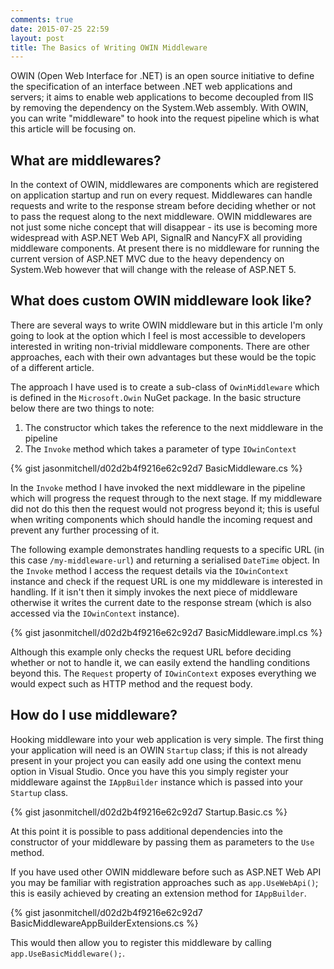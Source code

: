 ```yaml
---
comments: true
date: 2015-07-25 22:59
layout: post
title: The Basics of Writing OWIN Middleware
---
```


OWIN (Open Web Interface for .NET) is an open source initiative to define the specification of an interface between
.NET web applications and servers; it aims to enable web applications to become decoupled from IIS by removing the
dependency on the System.Web assembly.  With OWIN, you can write "middleware" to hook into the request pipeline which
is what this article will be focusing on.

## What are middlewares?

In the context of OWIN, middlewares are components which are registered on application startup and run on every
request.  Middlewares can handle requests and write to the response stream before deciding whether or not to
pass the request along to the next middleware.  OWIN middlewares are not just some niche concept that will disappear -
its use is becoming more widespread with ASP.NET Web API, SignalR and NancyFX all providing middleware components.  At
present there is no middleware for running the current version of ASP.NET MVC due to the heavy dependency on System.Web
however that will change with the release of ASP.NET 5.

## What does custom OWIN middleware look like?

There are several ways to write OWIN middleware but in this article I'm only going to look at the option which I feel
is most accessible to developers interested in writing non-trivial middleware components.  There are other approaches,
each with their own advantages but these would be the topic of a different article.

The approach I have used is to create a sub-class of `OwinMiddleware` which is defined in the `Microsoft.Owin` NuGet
package.  In the basic structure below there are two things to note:
1. The constructor which takes the reference to the next middleware in the pipeline
2. The `Invoke` method which takes a parameter of type `IOwinContext`

{% gist jasonmitchell/d02d2b4f9216e62c92d7 BasicMiddleware.cs %}

In the `Invoke` method I have invoked the next middleware in the pipeline which will progress the request through to the
next stage.  If my middleware did not do this then the request would not progress beyond it; this is useful when writing
components which should handle the incoming request and prevent any further processing of it.

The following example demonstrates handling requests to a specific URL (in this case `/my-middleware-url`) and returning
a serialised `DateTime` object.  In the `Invoke` method I access the request details via the `IOwinContext` instance and
check if the request URL is one my middleware is interested in handling.  If it isn't then it simply invokes the next
piece of middleware otherwise it writes the current date to the response stream (which is also accessed via the `IOwinContext`
instance).

{% gist jasonmitchell/d02d2b4f9216e62c92d7 BasicMiddleware.impl.cs %}

Although this example only checks the request URL before deciding whether or not to handle it, we can easily extend the
handling conditions beyond this.  The `Request` property of `IOwinContext` exposes everything we would expect such as
HTTP method and the request body.

## How do I use middleware?

Hooking middleware into your web application is very simple.  The first thing your application will need is an OWIN
`Startup` class; if this is not already present in your project you can easily add one using the context menu option
in Visual Studio.  Once you have this you simply register your middleware against the `IAppBuilder` instance which is
passed into your `Startup` class.

{% gist jasonmitchell/d02d2b4f9216e62c92d7 Startup.Basic.cs %}

At this point it is possible to pass additional dependencies into the constructor of your middleware by passing them
as parameters to the `Use` method.

If you have used other OWIN middleware before such as ASP.NET Web API you may be familiar with registration approaches
such as `app.UseWebApi()`; this is easily achieved by creating an extension method for `IAppBuilder`.

{% gist jasonmitchell/d02d2b4f9216e62c92d7 BasicMiddlewareAppBuilderExtensions.cs %}

This would then allow you to register this middleware by calling `app.UseBasicMiddleware();`.